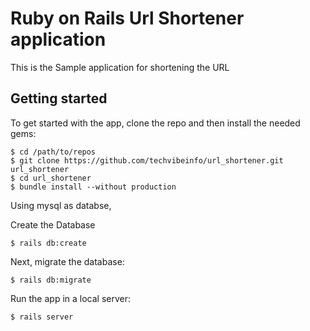 

# Ruby on Rails Url Shortener application

This is the Sample application for shortening the URL
## Getting started

To get started with the app, clone the repo and then install the needed gems:

```
$ cd /path/to/repos
$ git clone https://github.com/techvibeinfo/url_shortener.git url_shortener
$ cd url_shortener
$ bundle install --without production
```
Using mysql as databse, 

Create the Database
```
$ rails db:create
```

Next, migrate the database:

```
$ rails db:migrate
```
Run the app in a local server:

```
$ rails server
```

